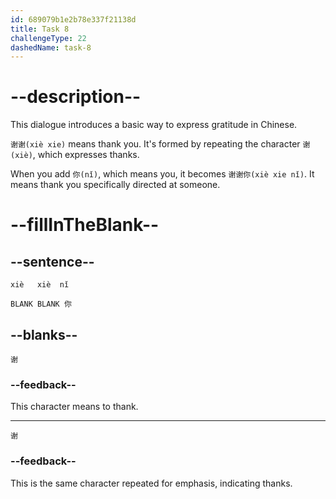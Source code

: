 ```yaml
---
id: 689079b1e2b78e337f21138d
title: Task 8
challengeType: 22
dashedName: task-8
---
```


<!-- (Audio) A: 谢谢你 -->

# --description--

This dialogue introduces a basic way to express gratitude in Chinese.

`谢谢(xiè xie)` means thank you. It's formed by repeating the character `谢(xiè)`, which expresses thanks.

When you add `你(nǐ)`, which means you, it becomes `谢谢你(xiè xie nǐ)`. It means thank you specifically directed at someone.

# --fillInTheBlank--

## --sentence--

 `xiè   xiè  nǐ`

`BLANK BLANK 你`

## --blanks--

`谢`

### --feedback--

This character means to thank.

---

`谢`

### --feedback--

This is the same character repeated for emphasis, indicating thanks.
